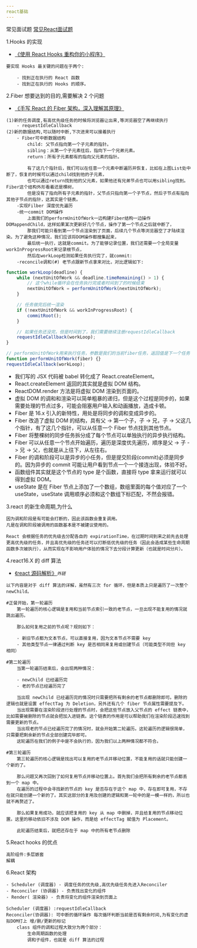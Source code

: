 ```yaml
---
react基础
---
```

常见面试题
    [常见React面试题](https://mp.weixin.qq.com/s/3jmJgZFktP2NMT8XLvdIKQ)

1.Hooks 的实现

-   [《使用 React Hooks 重构你的小程序》](https://mp.weixin.qq.com/s/j_5zruGxkH5f0RLuruQsxA)

```text
要实现 Hooks 最关键的问题在于两个:

    - 找到正在执行的 React 函数
    - 找到正在执行的 Hooks 的顺序。
```

2.Fiber 想要达到的目的,需要解决 2 个问题

-   [《手写 React 的 Fiber 架构，深入理解其原理》](https://juejin.im/post/5ef014e851882565ce7ee0ca?utm_source=gold_browser_extension)

```text
(1)新的任务调度,有高优先级任务的时候将浏览器让出来,等浏览器空了再继续执行
    - requestIdleCallback
(2)新的数据结构,可以随时中断,下次进来可以接着执行
    - Fiber可中断数据结构
        child: 父节点指向第一个子元素的指针。
        sibling：从第一个子元素往后，指向下一个兄弟元素。
        return：所有子元素都有的指向父元素的指针。

        有了这几个指针后，我们可以在任意一个元素中断遍历并恢复，比如在上图List处中断了，恢复的时候可以通过child找到他的子元素，
        也可以通过return找到他的父元素，如果他还有兄弟节点也可以用sibling找到。Fiber这个结构外形看着还是棵树，
        但是没有了指向所有子元素的指针，父节点只指向第一个子节点，然后子节点有指向其他子节点的指针，这其实是个链表。
    -实现Filber 深度优先遍历
    -统一commit DOM操作
        上面我们的performUnitOfWork一边构建Fiber结构一边操作DOMappendChild，这样如果某次更新好几个节点，操作了第一个节点之后就中断了，
        那我们可能只看到第一个节点渲染到了页面，后续几个节点等浏览器空了才陆续渲染。为了避免这种情况，我们应该将DOM操作都搜集起来，
        最后统一执行，这就是commit。为了能够记录位置，我们还需要一个全局变量workInProgressRoot来记录根节点，
        然后在workLoop检测如果任务执行完了，就commit:
    -reconcile调和(#) 老节点跟新节点拿来对比，对比逻辑如下:
```

```javascript
function workLoop(deadline) {
    while (nextUnitOfWork && deadline.timeRemaining() > 1) {
        // 这个while循环会在任务执行完或者时间到了的时候结束
        nextUnitOfWork = performUnitOfWork(nextUnitOfWork);
    }

    // 任务做完后统一渲染
    if (!nextUnitOfWork && workInProgressRoot) {
        commitRoot();
    }

    // 如果任务还没完，但是时间到了，我们需要继续注册requestIdleCallback
    requestIdleCallback(workLoop);
}

// performUnitOfWork用来执行任务，参数是我们的当前fiber任务，返回值是下一个任务
function performUnitOfWork(fiber) {}
requestIdleCallback(workLoop);
```

-   我们写的 JSX 代码被 babel 转化成了 React.createElement。
-   React.createElement 返回的其实就是虚拟 DOM 结构。
-   ReactDOM.render 方法是将虚拟 DOM 渲染到页面的。
-   虚拟 DOM 的调和和渲染可以简单粗暴的递归，但是这个过程是同步的，如果需要处理的节点过多，可能会阻塞用户输入和动画播放，造成卡顿。
-   Fiber 是 16.x 引入的新特性，用处是将同步的调和变成异步的。
-   Fiber 改造了虚拟 DOM 的结构，具有父 -> 第一个子，子 -> 兄，子 -> 父这几个指针，有了这几个指针，可以从任意一个 Fiber 节点找到其他节点。
-   Fiber 将整棵树的同步任务拆分成了每个节点可以单独执行的异步执行结构。
-   Fiber 可以从任意一个节点开始遍历，遍历是深度优先遍历，顺序是父 -> 子 -> 兄 -> 父，也就是从上往下，从左往右。
-   Fiber 的调和阶段可以是异步的小任务，但是提交阶段(commit)必须是同步的。因为异步的 commit 可能让用户看到节点一个一个接连出现，体验不好。
-   函数组件其实就是这个节点的 type 是个函数，直接将 type 拿来运行就可以得到虚拟 DOM。
-   useState 是在 Fiber 节点上添加了一个数组，数组里面的每个值对应了一个 useState，useState 调用顺序必须和这个数组下标匹配，不然会报错。

3.react 的新生命周期,为什么

```text
因为调和阶段是有可能会打断的，因此该函数会重复调用。
凡是在调和阶段被调用的函数基本是不被建议使用的。

React 会根据任务的优先级去分配各自的 expirationTime，在过期时间到来之前先去处理更高优先级的任务，并且高优先级的任务还可以打断低优先级的任务（因此会造成某些生命周期函数多次被执行），从而实现在不影响用户体验的情况下去分段计算更新（也就是时间分片）。

```

4.react16.X 的 diff 算法

-   [《react 源码解析》](https://yuchengkai.cn/react/2019-08-05.html#%E8%B0%83%E5%92%8C%E5%AD%90%E7%BB%84%E4%BB%B6)_`外链`_

```text
以下内容是对于 diff 算法的详解，虽然有三次 for 循环，但是本质上只是遍历了一次整个 newChild。

#正餐开始，第一轮遍历
    第一轮遍历的核心逻辑是复用和当前节点索引一致的老节点，一旦出现不能复用的情况就跳出遍历。

    那么如何复用之前的节点呢？规则如下：

    - 新旧节点都为文本节点，可以直接复用，因为文本节点不需要 key
    - 其他类型节点一律通过判断 key 是否相同来复用或创建节点（可能类型不同但 key 相同）

#第二轮遍历
    当第一轮遍历结束后，会出现两种情况：

    - newChild 已经遍历完
    - 老的节点已经遍历完了

    当出现 newChild 已经遍历完的情况时只需要把所有剩余的老节点都删除即可。删除的逻辑也就是设置 effectTag 为 Deletion，另外还有几个 fiber 节点属性需要提及下。
    当出现需要在渲染阶段进行处理的节点时，会把这些节点放入父节点的 effect 链表中，比如需要被删除的节点就会把加入进链表。这个链表的作用是可以帮助我们在渲染阶段迅速找到需要更新的节点。
    当出现老的节点已经遍历完了的情况时，就会开始第二轮遍历。这轮遍历的逻辑很简单，只需要把剩余新的节点全部创建完毕即可。
    这轮遍历在我们的例子中是不会执行的，因为我们以上两种情况都不符合。

#第三轮遍历
    第三轮遍历的核心逻辑是找出可以复用的老节点并移动位置，不能复用的话就只能创建一个新的了。

    那么问题又再次回到了如何复用节点并移动位置上。首先我们会把所有剩余的老节点都丢到一个 map 中。
    在遍历的过程中会寻找新的节点的 key 是否存在于这个 map 中，存在即可复用，不存在就只能创建一个新的了。其实这部分的复用及创建的逻辑和第一轮中的是一模一样的，所以也就不再赘述了。

    那么如果复用成功，就应该把复用的 key 从 map 中删掉，并且给复用的节点移动位置。这里的移动依旧不涉及 DOM 操作，而是给 effectTag 赋值为 Placement。

    此轮遍历结束后，就把还存在于 map 中的所有老节点删除
```

5.React hooks 的优点

```text
高阶组件:多层嵌套
解耦
```

6.React 架构

```text
- Scheduler (调度器) - 调度任务的优先级,高优先级任务先进入Reconciler
- Reconciler (协调器) - 负责找出变化的组件
- Render( 渲染器) - 负责将变化的组件渲染到页面上

Scheduler (调度器) :requestIdleCallback
Reconciler(协调器): 可中断的循环操作 每次循环判断当前是否有剩余时间,为有变化的虚拟DOM打上 增/删/更新的标记
    class 组件的调和过程大致分为两个部分：
        生命周期函数的处理
        调和子组件，也就是 diff 算法的过程
```

